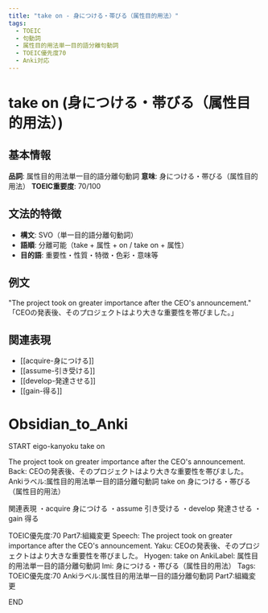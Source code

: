 ```yaml
---
title: "take on - 身につける・帯びる（属性目的用法）"
tags:
  - TOEIC
  - 句動詞
  - 属性目的用法単一目的語分離句動詞
  - TOEIC優先度70
  - Anki対応
---
```


# take on (身につける・帯びる（属性目的用法）)

## 基本情報
**品詞**: 属性目的用法単一目的語分離句動詞
**意味**: 身につける・帯びる（属性目的用法）
**TOEIC重要度**: 70/100

## 文法的特徴
- **構文**: SVO（単一目的語分離句動詞）
- **語順**: 分離可能（take + 属性 + on / take on + 属性）
- **目的語**: 重要性・性質・特徴・色彩・意味等

## 例文
"The project took on greater importance after the CEO's announcement."
「CEOの発表後、そのプロジェクトはより大きな重要性を帯びました。」

## 関連表現
- [[acquire-身につける]]
- [[assume-引き受ける]]
- [[develop-発達させる]]
- [[gain-得る]]

# Obsidian_to_Anki
START
eigo-kanyoku
take on

The project took on greater importance after the CEO's announcement.
Back: 
CEOの発表後、そのプロジェクトはより大きな重要性を帯びました。
Ankiラベル:属性目的用法単一目的語分離句動詞
take on
身につける・帯びる（属性目的用法）

関連表現
・acquire 身につける
・assume 引き受ける
・develop 発達させる
・gain 得る

TOEIC優先度:70
Part7:組織変更
Speech: The project took on greater importance after the CEO's announcement.
Yaku: CEOの発表後、そのプロジェクトはより大きな重要性を帯びました。
Hyogen: take on
AnkiLabel: 属性目的用法単一目的語分離句動詞
Imi: 身につける・帯びる（属性目的用法）
Tags: TOEIC優先度:70 Ankiラベル:属性目的用法単一目的語分離句動詞 Part7:組織変更
<!--ID: 1753076966711-->
END 